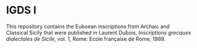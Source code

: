 # IGDS I

This repository contains the Euboean inscriptions from Archaic and Classical Sicily that were published in Laurent Dubois, <i>Inscriptions grecques dialectales de Sicile</i>, vol. 1, Rome: Ecole française de Rome, 1989. 
